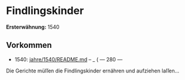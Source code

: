 # Findlingskinder

**Ersterwähnung:** 1540

## Vorkommen
- 1540: [jahre/1540/README.md](../jahre/1540/README.md) – \_ (
— 280 —

Die Gerichte müſſen die Findlingskinder ernähren und
aufziehen laſſen...
